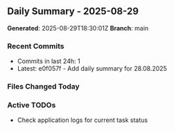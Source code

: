 ## Daily Summary - 2025-08-29

**Generated**: 2025-08-29T18:30:01Z
**Branch**: main


### Recent Commits
- Commits in last 24h: 1
- Latest: e0f057f - Add daily summary for 28.08.2025

### Files Changed Today

### Active TODOs
- Check application logs for current task status


